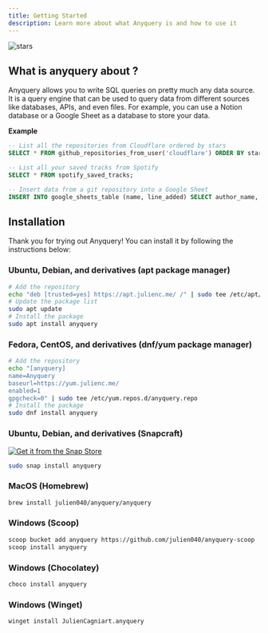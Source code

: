 ```yaml
---
title: Getting Started
description: Learn more about what Anyquery is and how to use it
---
```


<img src="/images/docs-header.svg" alt="stars" />

## What is anyquery about ?

Anyquery allows you to write SQL queries on pretty much any data source. It is a query engine that can be used to query data from different sources like databases, APIs, and even files. For example, you can use a Notion database or a Google Sheet as a database to store your data.

**Example**

```sql
-- List all the repositories from Cloudflare ordered by stars
SELECT * FROM github_repositories_from_user('cloudflare') ORDER BY stargazers_count DESC;

-- List all your saved tracks from Spotify
SELECT * FROM spotify_saved_tracks;

-- Insert data from a git repository into a Google Sheet
INSERT INTO google_sheets_table (name, line_added) SELECT author_name, addition FROM git_commits_diff('https://github.com/vercel/next.js.git');
```

## Installation

Thank you for trying out Anyquery! You can install it by following the instructions below:

### Ubuntu, Debian, and derivatives (apt package manager)

```bash
# Add the repository
echo "deb [trusted=yes] https://apt.julienc.me/ /" | sudo tee /etc/apt/sources.list.d/anyquery.list
# Update the package list
sudo apt update
# Install the package
sudo apt install anyquery
```

### Fedora, CentOS, and derivatives (dnf/yum package manager)

```bash
# Add the repository
echo "[anyquery]
name=Anyquery
baseurl=https://yum.julienc.me/
enabled=1
gpgcheck=0" | sudo tee /etc/yum.repos.d/anyquery.repo
# Install the package
sudo dnf install anyquery
```

### Ubuntu, Debian, and derivatives (Snapcraft)

[![Get it from the Snap Store](https://snapcraft.io/static/images/badges/en/snap-store-black.svg)](https://snapcraft.io/anyquery)

```bash
sudo snap install anyquery
```

### MacOS (Homebrew)

```bash
brew install julien040/anyquery/anyquery
```

### Windows (Scoop)

```bash
scoop bucket add anyquery https://github.com/julien040/anyquery-scoop
scoop install anyquery
```

### Windows (Chocolatey)

```bash
choco install anyquery
```

### Windows (Winget)

```bash
winget install JulienCagniart.anyquery
```
